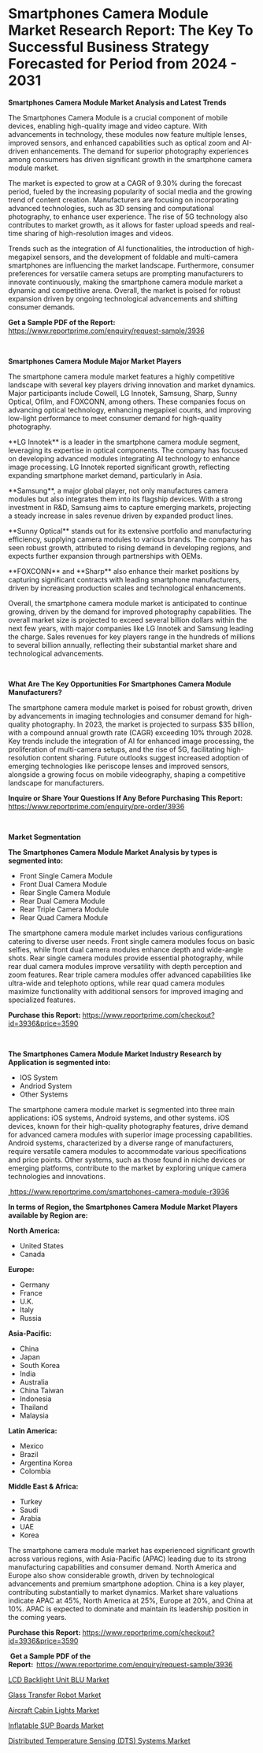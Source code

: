 <p><h1>Smartphones Camera Module Market Research Report: The Key To Successful Business Strategy Forecasted for Period from 2024 - 2031</h1></p><p><strong>Smartphones Camera Module Market Analysis and Latest Trends</strong></p>
<p><p>The Smartphones Camera Module is a crucial component of mobile devices, enabling high-quality image and video capture. With advancements in technology, these modules now feature multiple lenses, improved sensors, and enhanced capabilities such as optical zoom and AI-driven enhancements. The demand for superior photography experiences among consumers has driven significant growth in the smartphone camera module market.</p><p>The market is expected to grow at a CAGR of 9.30% during the forecast period, fueled by the increasing popularity of social media and the growing trend of content creation. Manufacturers are focusing on incorporating advanced technologies, such as 3D sensing and computational photography, to enhance user experience. The rise of 5G technology also contributes to market growth, as it allows for faster upload speeds and real-time sharing of high-resolution images and videos.</p><p>Trends such as the integration of AI functionalities, the introduction of high-megapixel sensors, and the development of foldable and multi-camera smartphones are influencing the market landscape. Furthermore, consumer preferences for versatile camera setups are prompting manufacturers to innovate continuously, making the smartphone camera module market a dynamic and competitive arena. Overall, the market is poised for robust expansion driven by ongoing technological advancements and shifting consumer demands.</p></p>
<p><strong>Get a Sample PDF of the Report:&nbsp;</strong> <a href="https://www.reportprime.com/enquiry/request-sample/3936?utm_campaign=1134&utm_medium=2&utm_source=Github&utm_content=ia&utm_term=28102024&utm_id=smartphones-camera-module">https://www.reportprime.com/enquiry/request-sample/3936</a></p>
<p>&nbsp;</p>
<p><strong>Smartphones Camera Module Major Market Players</strong></p>
<p><p>The smartphone camera module market features a highly competitive landscape with several key players driving innovation and market dynamics. Major participants include Cowell, LG Innotek, Samsung, Sharp, Sunny Optical, Ofilm, and FOXCONN, among others. These companies focus on advancing optical technology, enhancing megapixel counts, and improving low-light performance to meet consumer demand for high-quality photography.</p><p>**LG Innotek** is a leader in the smartphone camera module segment, leveraging its expertise in optical components. The company has focused on developing advanced modules integrating AI technology to enhance image processing. LG Innotek reported significant growth, reflecting expanding smartphone market demand, particularly in Asia.</p><p>**Samsung**, a major global player, not only manufactures camera modules but also integrates them into its flagship devices. With a strong investment in R&D, Samsung aims to capture emerging markets, projecting a steady increase in sales revenue driven by expanded product lines.</p><p>**Sunny Optical** stands out for its extensive portfolio and manufacturing efficiency, supplying camera modules to various brands. The company has seen robust growth, attributed to rising demand in developing regions, and expects further expansion through partnerships with OEMs.</p><p>**FOXCONN** and **Sharp** also enhance their market positions by capturing significant contracts with leading smartphone manufacturers, driven by increasing production scales and technological enhancements.</p><p>Overall, the smartphone camera module market is anticipated to continue growing, driven by the demand for improved photography capabilities. The overall market size is projected to exceed several billion dollars within the next few years, with major companies like LG Innotek and Samsung leading the charge. Sales revenues for key players range in the hundreds of millions to several billion annually, reflecting their substantial market share and technological advancements.</p></p>
<p>&nbsp;</p>
<p><strong>What Are The Key Opportunities For Smartphones Camera Module Manufacturers?</strong></p>
<p><p>The smartphone camera module market is poised for robust growth, driven by advancements in imaging technologies and consumer demand for high-quality photography. In 2023, the market is projected to surpass $35 billion, with a compound annual growth rate (CAGR) exceeding 10% through 2028. Key trends include the integration of AI for enhanced image processing, the proliferation of multi-camera setups, and the rise of 5G, facilitating high-resolution content sharing. Future outlooks suggest increased adoption of emerging technologies like periscope lenses and improved sensors, alongside a growing focus on mobile videography, shaping a competitive landscape for manufacturers.</p></p>
<p><strong>Inquire or Share Your Questions If Any Before Purchasing This Report:</strong> <a href="https://www.reportprime.com/enquiry/pre-order/3936?utm_campaign=1134&utm_medium=2&utm_source=Github&utm_content=ia&utm_term=28102024&utm_id=smartphones-camera-module">https://www.reportprime.com/enquiry/pre-order/3936</a></p>
<p>&nbsp;</p>
<p><strong>Market Segmentation</strong></p>
<p><strong>The Smartphones Camera Module Market Analysis by types is segmented into:</strong></p>
<p><ul><li>Front Single Camera Module</li><li>Front Dual Camera Module</li><li>Rear Single Camera Module</li><li>Rear Dual Camera Module</li><li>Rear Triple Camera Module</li><li>Rear Quad Camera Module</li></ul></p>
<p><p>The smartphone camera module market includes various configurations catering to diverse user needs. Front single camera modules focus on basic selfies, while front dual camera modules enhance depth and wide-angle shots. Rear single camera modules provide essential photography, while rear dual camera modules improve versatility with depth perception and zoom features. Rear triple camera modules offer advanced capabilities like ultra-wide and telephoto options, while rear quad camera modules maximize functionality with additional sensors for improved imaging and specialized features.</p></p>
<p><strong>Purchase this Report:&nbsp;</strong><a href="https://www.reportprime.com/checkout?id=3936&price=3590&utm_campaign=1134&utm_medium=2&utm_source=Github&utm_content=ia&utm_term=28102024&utm_id=smartphones-camera-module">https://www.reportprime.com/checkout?id=3936&price=3590</a></p>
<p>&nbsp;</p>
<p><strong>The Smartphones Camera Module Market Industry Research by Application is segmented into:</strong></p>
<p><ul><li>IOS System</li><li>Andriod System</li><li>Other Systems</li></ul></p>
<p><p>The smartphone camera module market is segmented into three main applications: iOS systems, Android systems, and other systems. iOS devices, known for their high-quality photography features, drive demand for advanced camera modules with superior image processing capabilities. Android systems, characterized by a diverse range of manufacturers, require versatile camera modules to accommodate various specifications and price points. Other systems, such as those found in niche devices or emerging platforms, contribute to the market by exploring unique camera technologies and innovations.</p></p>
<p><a href="https://www.reportprime.com/smartphones-camera-module-r3936?utm_campaign=1134&utm_medium=2&utm_source=Github&utm_content=ia&utm_term=28102024&utm_id=smartphones-camera-module">&nbsp;https://www.reportprime.com/smartphones-camera-module-r3936</a></p>
<p><strong>In terms of Region, the Smartphones Camera Module Market Players available by Region are:</strong></p>
<p>
    <p> <strong> North America: </strong>
        <ul>
            <li>United States</li>
            <li>Canada</li>
        </ul>
        </p> 
    <p> <strong> Europe: </strong>
        <ul>
            <li>Germany</li>
            <li>France</li>
            <li>U.K.</li>
            <li>Italy</li>
            <li>Russia</li>
        </ul>
        </p> 
    <p> <strong> Asia-Pacific: </strong>
        <ul>
            <li>China</li>
            <li>Japan</li>
            <li>South Korea</li>
            <li>India</li>
            <li>Australia</li>
            <li>China Taiwan</li>
            <li>Indonesia</li>
            <li>Thailand</li>
            <li>Malaysia</li>
        </ul>
        </p> 
    <p> <strong> Latin America: </strong>
        <ul>
            <li>Mexico</li>
            <li>Brazil</li>
            <li>Argentina Korea</li>
            <li>Colombia</li>
        </ul>
        </p> 
    <p> <strong> Middle East & Africa: </strong>
        <ul>
            <li>Turkey</li>
            <li>Saudi</li>
            <li>Arabia</li>
            <li>UAE</li>
            <li>Korea</li>
        </ul>
    </p>
    </p>
<p><p>The smartphone camera module market has experienced significant growth across various regions, with Asia-Pacific (APAC) leading due to its strong manufacturing capabilities and consumer demand. North America and Europe also show considerable growth, driven by technological advancements and premium smartphone adoption. China is a key player, contributing substantially to market dynamics. Market share valuations indicate APAC at 45%, North America at 25%, Europe at 20%, and China at 10%. APAC is expected to dominate and maintain its leadership position in the coming years.</p></p>
<p><strong>Purchase this Report: </strong><a href="https://www.reportprime.com/checkout?id=3936&price=3590&utm_campaign=1134&utm_medium=2&utm_source=Github&utm_content=ia&utm_term=28102024&utm_id=smartphones-camera-module">https://www.reportprime.com/checkout?id=3936&price=3590</a></p>
<p>&nbsp;<strong>Get a Sample PDF of the Report:&nbsp;&nbsp;</strong><a href="https://www.reportprime.com/enquiry/request-sample/3936?utm_campaign=1134&utm_medium=2&utm_source=Github&utm_content=ia&utm_term=28102024&utm_id=smartphones-camera-module">https://www.reportprime.com/enquiry/request-sample/3936</a></p>
<p><strong></strong></p>
<p><p><a href="https://github.com/karolinec5dqui/Market-Research-Report-List-1/blob/main/lcd-backlight-unit-blu-market.md?utm_campaign=1134&utm_medium=2&utm_source=Github&utm_content=ia&utm_term=28102024&utm_id=smartphones-camera-module">LCD Backlight Unit BLU Market</a></p><p><a href="https://github.com/malika4dt4reta/Market-Research-Report-List-1/blob/main/glass-transfer-robot-market.md?utm_campaign=1134&utm_medium=2&utm_source=Github&utm_content=ia&utm_term=28102024&utm_id=smartphones-camera-module">Glass Transfer Robot Market</a></p><p><a href="https://www.linkedin.com/pulse/aircraft-cabin-lights-market-industry-landscape-growth-trajectories-rccle?utm_campaign=1134&utm_medium=2&utm_source=Github&utm_content=ia&utm_term=28102024&utm_id=smartphones-camera-module">Aircraft Cabin Lights Market</a></p><p><a href="https://www.linkedin.com/pulse/inflatable-sup-boards-market-share-size-trends-industry-hhmgf?utm_campaign=1134&utm_medium=2&utm_source=Github&utm_content=ia&utm_term=28102024&utm_id=smartphones-camera-module">Inflatable SUP Boards Market</a></p><p><a href="https://issuu.com/reportprime-2/docs/distributed-temperature-sensing-dts_e6e1ab421148ca?utm_campaign=1134&utm_medium=2&utm_source=Github&utm_content=ia&utm_term=28102024&utm_id=smartphones-camera-module">Distributed Temperature Sensing (DTS) Systems Market</a></p></p>